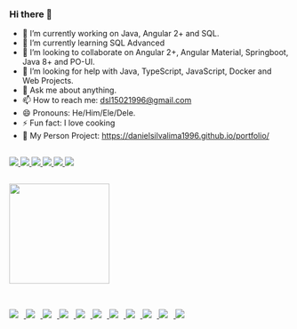 ### Hi there 👋

- 🔭 I’m currently working on Java, Angular 2+ and SQL.
- 🌱 I’m currently learning SQL Advanced
- 👯 I’m looking to collaborate on Angular 2+, Angular Material, Springboot, Java 8+ and PO-UI.
- 🤔 I’m looking for help with Java, TypeScript, JavaScript, Docker and Web Projects.
- 💬 Ask me about anything.
- 📫 How to reach me: dsl15021996@gmail.com
- 😄 Pronouns: He/Him/Ele/Dele.
- ⚡ Fun fact: I love cooking 
- :eyes: My Person Project: https://danielsilvalima1996.github.io/portfolio/
##
<div>
  <a href="https://www.linkedin.com/in/daniel-da-silva-de-lima-a96669145" target="_blank">
    <img src="https://img.icons8.com/fluency/48/000000/linkedin.png"/>
  </a><a href="https://api.whatsapp.com/send?phone=5511986284900&text=Ol%C3%A1%2C%20Daniel%2C%20acabei%20de%20ver%20o%20seu%20portf%C3%B3lio%2C%20e%20gostaria%20de%20falar%20contigo!" target="_blank" >
    <img src="https://img.icons8.com/color/48/000000/whatsapp--v4.png"/>
  </a><a href="mailto:dsl15021996@gmail.com" target="_blank" >
    <img src="https://img.icons8.com/fluency/48/000000/gmail.png"/>
  </a>
  <a href="https://www.facebook.com/daniel.dasilvadelima/" target="_blank">
    <img src="https://img.icons8.com/color/48/000000/facebook.png"/>
  </a><a href="https://www.instagram.com/danielsilvalima/" target="_blank">
    <img src="https://img.icons8.com/fluency/48/000000/instagram-new.png"/>
  </a>
  <a href="[mailto:dsl15021996@gmail.com](https://github.com/danielsilvalima1996)" target="_blank" >
    <img src="https://img.icons8.com/glyph-neue/48/000000/github.png"/>
  </a>

</div>

##

<div align="left">
  <a href="https://github.com/danielsilvalima1996">
  <img height="180em" src="https://github-readme-stats.vercel.app/api/top-langs/?username=danielsilvalima1996&layout=compact&langs_count=6&theme=cobalt2"/>
</div>

##

<div style="display: inline_block;"><br>
  <img style="padding-right: 10px;" src="https://img.icons8.com/color/48/000000/angularjs.png"/>
  <img style="padding-right: 10px;" src="https://img.icons8.com/external-tal-revivo-shadow-tal-revivo/48/000000/external-typescript-an-open-source-programming-language-developed-and-maintained-by-microsoft-logo-shadow-tal-revivo.png"/>
  <img style="padding-right: 10px;" src="https://img.icons8.com/color/48/000000/javascript--v1.png"/>
  <img style="padding-right: 10px;" src="https://img.icons8.com/color/48/000000/java-coffee-cup-logo--v1.png"/>
  <img style="padding-right: 10px;" src="https://img.icons8.com/color/48/000000/html-5--v1.png"/>
  <img style="padding-right: 10px;" src="https://img.icons8.com/color/48/000000/css3.png"/>
  <img style="padding-right: 10px;" src="https://img.icons8.com/color/48/000000/microsoft-sql-server.png"/>
  <img style="padding-right: 10px;" src="https://img.icons8.com/fluency/48/000000/maria-db.png"/>
  <img style="padding-right: 10px;" src="https://img.icons8.com/color/48/000000/postgreesql.png"/>
  <img style="padding-right: 10px;" src="https://img.icons8.com/color/48/000000/mongodb.png"/>
  <img style="padding-right: 10px;" src="https://img.icons8.com/fluency/48/000000/docker.png"/>
</div>
